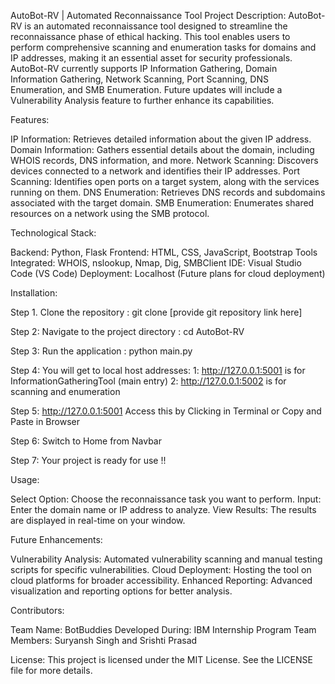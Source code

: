 AutoBot-RV | Automated Reconnaissance Tool
Project Description:
AutoBot-RV is an automated reconnaissance tool designed to streamline the reconnaissance phase of ethical hacking. This tool enables users to perform comprehensive scanning and enumeration tasks for domains and IP addresses, making it an essential asset for security professionals. AutoBot-RV currently supports IP Information Gathering, Domain Information Gathering, Network Scanning, Port Scanning, DNS Enumeration, and SMB Enumeration. Future updates will include a Vulnerability Analysis feature to further enhance its capabilities.

Features:

IP Information: Retrieves detailed information about the given IP address.
Domain Information: Gathers essential details about the domain, including WHOIS records, DNS information, and more.
Network Scanning: Discovers devices connected to a network and identifies their IP addresses.
Port Scanning: Identifies open ports on a target system, along with the services running on them.
DNS Enumeration: Retrieves DNS records and subdomains associated with the target domain.
SMB Enumeration: Enumerates shared resources on a network using the SMB protocol.

Technological Stack:

Backend: Python, Flask
Frontend: HTML, CSS, JavaScript, Bootstrap
Tools Integrated: WHOIS, nslookup, Nmap, Dig, SMBClient
IDE: Visual Studio Code (VS Code)
Deployment: Localhost (Future plans for cloud deployment)

Installation:

Step 1. Clone the repository :  git clone [provide git repository link here]

Step 2: Navigate to the project directory : cd AutoBot-RV

Step 3: Run the application : python main.py

Step 4: You will get to local host addresses: 
        1: http://127.0.0.1:5001 is for InformationGatheringTool (main entry) 
        2: http://127.0.0.1:5002 is for scanning and enumeration

Step 5: http://127.0.0.1:5001 Access this by Clicking in Terminal or Copy and Paste in Browser

Step 6: Switch to Home from Navbar

Step 7: Your project is ready for use !!



Usage:

Select Option: Choose the reconnaissance task you want to perform.
Input: Enter the domain name or IP address to analyze.
View Results: The results are displayed in real-time on your window.

Future Enhancements:

Vulnerability Analysis: Automated vulnerability scanning and manual testing scripts for specific vulnerabilities.
Cloud Deployment: Hosting the tool on cloud platforms for broader accessibility.
Enhanced Reporting: Advanced visualization and reporting options for better analysis.


Contributors:

Team Name: BotBuddies
Developed During: IBM Internship Program
Team Members: Suryansh Singh and Srishti Prasad


License:
This project is licensed under the MIT License. See the LICENSE file for more details.

